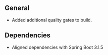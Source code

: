## General

* Added additional quality gates to build.

## Dependencies

* Aligned dependencies with Spring Boot 3.1.5